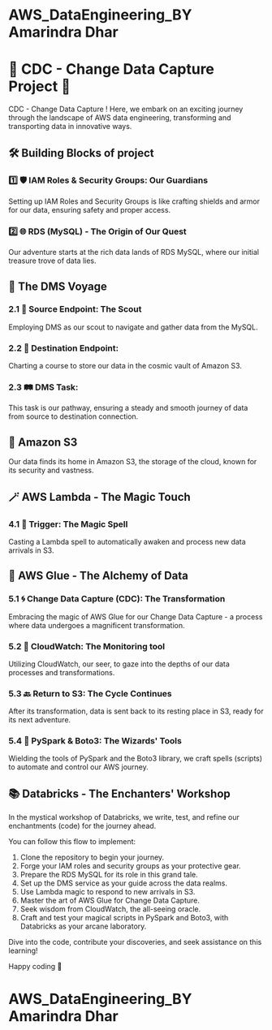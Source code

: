 # AWS_DataEngineering_BY Amarindra Dhar
# 🌟 CDC - Change Data Capture Project 🚀

CDC - Change Data Capture ! Here, we embark on an exciting journey through the landscape of AWS data engineering, transforming and transporting data in innovative ways.

## 🛠️ Building Blocks of project

### 1️⃣ 🛡️ IAM Roles & Security Groups: Our Guardians
Setting up IAM Roles and Security Groups is like crafting shields and armor for our data, ensuring safety and proper access.

### 2️⃣ 🌐 RDS (MySQL) - The Origin of Our Quest
Our adventure starts at the rich data lands of RDS MySQL, where our initial treasure trove of data lies.

## 🚢 The DMS Voyage

### 2.1 📡 Source Endpoint: The Scout
Employing DMS as our scout to navigate and gather data from the MySQL.

### 2.2 🌌 Destination Endpoint: 
Charting a course to store our data in the cosmic vault of Amazon S3.

### 2.3 🛤️ DMS Task:
This task is our pathway, ensuring a steady and smooth journey of data from source to destination connection.

## 🌠 Amazon S3 

Our data finds its home in Amazon S3, the storage of the cloud, known for its security and vastness.

## 🪄 AWS Lambda - The Magic Touch

### 4.1 🔮 Trigger: The Magic Spell
Casting a Lambda spell to automatically awaken and process new data arrivals in S3.

## 🌈 AWS Glue - The Alchemy of Data

### 5.1 🌀 Change Data Capture (CDC): The Transformation
Embracing the magic of AWS Glue for our Change Data Capture - a process where data undergoes a magnificent transformation.

### 5.2 🌟 CloudWatch: The Monitoring tool 
Utilizing CloudWatch, our seer, to gaze into the depths of our data processes and transformations.

### 5.3 🔙 Return to S3: The Cycle Continues
After its transformation, data is sent back to its resting place in S3, ready for its next adventure.

### 5.4 📜 PySpark & Boto3: The Wizards' Tools
Wielding the tools of PySpark and the Boto3 library, we craft spells (scripts) to automate and control our AWS journey.

## 📚 Databricks - The Enchanters' Workshop

In the mystical workshop of Databricks, we write, test, and refine our enchantments (code) for the journey ahead.

You can follow this flow to implement:

1. Clone the repository to begin your journey.
2. Forge your IAM roles and security groups as your protective gear.
3. Prepare the RDS MySQL for its role in this grand tale.
4. Set up the DMS service as your guide across the data realms.
5. Use Lambda magic to respond to new arrivals in S3.
6. Master the art of AWS Glue for Change Data Capture.
7. Seek wisdom from CloudWatch, the all-seeing oracle.
8. Craft and test your magical scripts in PySpark and Boto3, with Databricks as your arcane laboratory.

Dive into the code, contribute your discoveries, and seek assistance on this learning!

Happy coding 🎉
# AWS_DataEngineering_BY Amarindra Dhar
